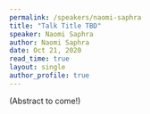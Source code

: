 ```yaml
---
permalink: /speakers/naomi-saphra
title: "Talk Title TBD"
speaker: Naomi Saphra
author: Naomi Saphra
date: Oct 21, 2020
read_time: true
layout: single
author_profile: true
---
```


(Abstract to come!)

